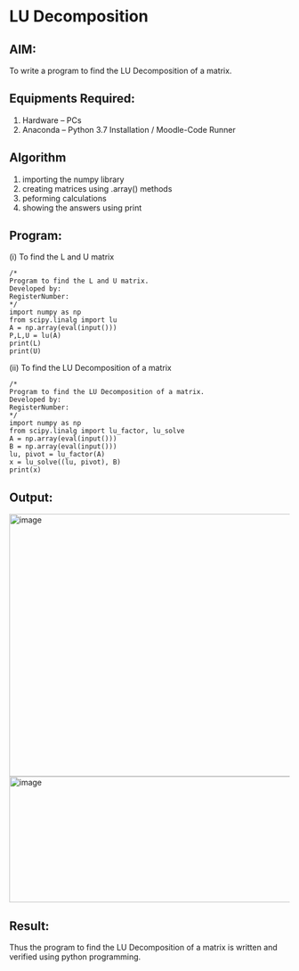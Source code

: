 # LU Decomposition 

## AIM:
To write a program to find the LU Decomposition of a matrix.

## Equipments Required:
1. Hardware – PCs
2. Anaconda – Python 3.7 Installation / Moodle-Code Runner

## Algorithm
1. importing the numpy library
2. creating matrices using .array() methods
3. peforming calculations
4. showing the answers using print

## Program:
(i) To find the L and U matrix
```
/*
Program to find the L and U matrix.
Developed by: 
RegisterNumber: 
*/
import numpy as np
from scipy.linalg import lu
A = np.array(eval(input()))
P,L,U = lu(A)
print(L)
print(U)
```
(ii) To find the LU Decomposition of a matrix
```
/*
Program to find the LU Decomposition of a matrix.
Developed by: 
RegisterNumber: 
*/
import numpy as np
from scipy.linalg import lu_factor, lu_solve
A = np.array(eval(input()))
B = np.array(eval(input()))
lu, pivot = lu_factor(A)
x = lu_solve((lu, pivot), B)
print(x)
```

## Output:

<img width="1223" height="471" alt="image" src="https://github.com/user-attachments/assets/c15a2cce-5f24-4cb0-9395-961498e9a682" />

<img width="1073" height="226" alt="image" src="https://github.com/user-attachments/assets/b51640d0-a7ac-4cc5-81c8-bb475d8725b8" />



## Result:
Thus the program to find the LU Decomposition of a matrix is written and verified using python programming.

